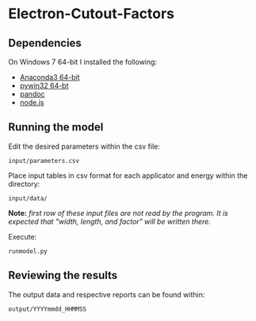 Electron-Cutout-Factors
=======================

Dependencies
------------

On Windows 7 64-bit I installed the following:

* [Anaconda3 64-bit](http://continuum.io/downloads#py34)
* [pywin32 64-bt](http://sourceforge.net/projects/pywin32/files/pywin32/Build%20219/pywin32-219.win-amd64-py3.4.exe/download)
* [pandoc](https://github.com/jgm/pandoc/releases)
* [node.js](http://nodejs.org/)


Running the model
-----------------

Edit the desired parameters within the csv file:

    input/parameters.csv

Place input tables in csv format for each applicator and energy within the directory:

    input/data/

**Note:** _first row of these input files are not read by the program. It is expected that "width, length, and factor" will be written there._


Execute:

    runmodel.py



Reviewing the results
---------------------

The output data and respective reports can be found within:

    output/YYYYmmdd_HHMMSS
